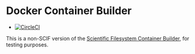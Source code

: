 # Docker Container Builder

 - [![CircleCI](https://circleci.com/gh/vsoch/docker-builder.svg?style=svg)](https://circleci.com/gh/vsoch/docker-builder)

This is a non-SCIF version of the [Scientific Filesystem Container Builder](https://sci-f.github.io/builder), for testing purposes.
